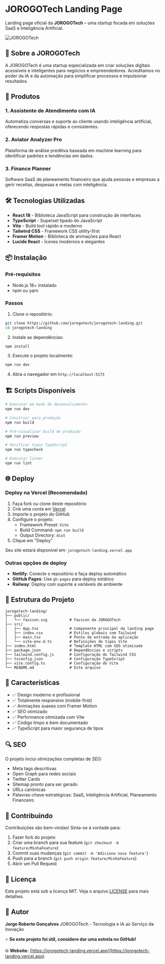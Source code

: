 # JOROGOTech Landing Page

Landing page oficial da **JOROGOTech** – uma startup focada em soluções SaaS e Inteligência Artificial.

![JOROGOTech](https://img.shields.io/badge/JOROGOTech-SaaS%20%26%20IA-blue?style=for-the-badge)

## 🚀 Sobre a JOROGOTech

A JOROGOTech é uma startup especializada em criar soluções digitais acessíveis e inteligentes para negócios e empreendedores. Acreditamos no poder da IA e da automação para simplificar processos e impulsionar resultados.

## 🧠 Produtos

### 1. Assistente de Atendimento com IA
Automatiza conversas e suporte ao cliente usando inteligência artificial, oferecendo respostas rápidas e consistentes.

### 2. Aviator Analyzer Pro
Plataforma de análise preditiva baseada em machine learning para identificar padrões e tendências em dados.

### 3. Finance Planner
Software SaaS de planeamento financeiro que ajuda pessoas e empresas a gerir receitas, despesas e metas com inteligência.

## 🛠️ Tecnologias Utilizadas

- **React 18** - Biblioteca JavaScript para construção de interfaces
- **TypeScript** - Superset tipado do JavaScript
- **Vite** - Build tool rápido e moderno
- **Tailwind CSS** - Framework CSS utility-first
- **Framer Motion** - Biblioteca de animações para React
- **Lucide React** - Ícones modernos e elegantes

## 📦 Instalação

### Pré-requisitos
- Node.js 18+ instalado
- npm ou yarn

### Passos

1. Clone o repositório:
```bash
git clone https://github.com/jorogotech/jorogotech-landing.git
cd jorogotech-landing
```

2. Instale as dependências:
```bash
npm install
```

3. Execute o projeto localmente:
```bash
npm run dev
```

4. Abra o navegador em `http://localhost:5173`

## 🏗️ Scripts Disponíveis

```bash
# Executar em modo de desenvolvimento
npm run dev

# Construir para produção
npm run build

# Pré-visualizar build de produção
npm run preview

# Verificar tipos TypeScript
npm run typecheck

# Executar linter
npm run lint
```

## 🌐 Deploy

### Deploy na Vercel (Recomendado)

1. Faça fork ou clone deste repositório
2. Crie uma conta em [Vercel](https://vercel.com)
3. Importe o projeto do GitHub
4. Configure o projeto:
   - Framework Preset: `Vite`
   - Build Command: `npm run build`
   - Output Directory: `dist`
5. Clique em "Deploy"

Seu site estará disponível em: `jorogotech-landing.vercel.app`

### Outras opções de deploy
- **Netlify**: Conecte o repositório e faça deploy automático
- **GitHub Pages**: Use `gh-pages` para deploy estático
- **Railway**: Deploy com suporte a variáveis de ambiente

## 📂 Estrutura do Projeto

```
jorogotech-landing/
├── public/
│   └── favicon.svg          # Favicon da JOROGOTech
├── src/
│   ├── App.tsx              # Componente principal da landing page
│   ├── index.css            # Estilos globais com Tailwind
│   ├── main.tsx             # Ponto de entrada da aplicação
│   └── vite-env.d.ts        # Definições de tipos Vite
├── index.html               # Template HTML com SEO otimizado
├── package.json             # Dependências e scripts
├── tailwind.config.js       # Configuração do Tailwind CSS
├── tsconfig.json            # Configuração TypeScript
├── vite.config.ts           # Configuração do Vite
└── README.md                # Este arquivo
```

## 🎨 Características

- ✅ Design moderno e profissional
- ✅ Totalmente responsivo (mobile-first)
- ✅ Animações suaves com Framer Motion
- ✅ SEO otimizado
- ✅ Performance otimizada com Vite
- ✅ Código limpo e bem documentado
- ✅ TypeScript para maior segurança de tipos

## 🔍 SEO

O projeto inclui otimizações completas de SEO:
- Meta tags descritivas
- Open Graph para redes sociais
- Twitter Cards
- Sitemap pronto para ser gerado
- URLs canônicas
- Palavras-chave estratégicas: SaaS, Inteligência Artificial, Planeamento Financeiro

## 🤝 Contribuindo

Contribuições são bem-vindas! Sinta-se à vontade para:
1. Fazer fork do projeto
2. Criar uma branch para sua feature (`git checkout -b feature/MinhaFeature`)
3. Commit suas mudanças (`git commit -m 'Adiciona nova feature'`)
4. Push para a branch (`git push origin feature/MinhaFeature`)
5. Abrir um Pull Request

## 📄 Licença

Este projeto está sob a licença MIT. Veja o arquivo [LICENSE](LICENSE) para mais detalhes.

## 👤 Autor

**Jorge Roberto Gonçalves**
JOROGOTech - Tecnologia e IA ao Serviço da Inovação



⭐ **Se este projeto foi útil, considere dar uma estrela no GitHub!**

🌐 **Website:** [https://jorogotech-landing.vercel.app](https://jorogotech-landing.vercel.app)
